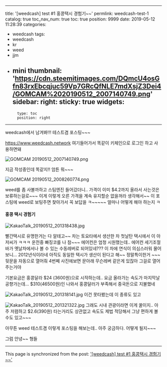 
---
title: '[weedcash] test #1  홍콩택시 경험기~~'
permlink: weedcash-test-1
catalog: true
toc_nav_num: true
toc: true
position: 9999
date: 2019-05-12 11:28:39
categories:
- weedcash
tags:
- weedcash
- kr
- weed
- jjm
- mini
thumbnail: 'https://cdn.steemitimages.com/DQmcU4osGfn83rxEbcqjuc59Vp7GRcQfNLE7mdXsjZ3Dei4/GOMCAM%2020190512_2007140749.png'
sidebar:
    right:
        sticky: true
widgets:
    -
        type: toc
        position: right
---


weedcash에서  남겨봐!!!
테스트겸 포스팅~~~ 

https://www.weedcash.network
여기들어가서  똑같이 키체인으로 로그인 하고 사용하면돼

![GOMCAM 20190512_2007140749.png](https://cdn.steemitimages.com/DQmcU4osGfn83rxEbcqjuc59Vp7GRcQfNLE7mdXsjZ3Dei4/GOMCAM%2020190512_2007140749.png)

지금 작성중인데 똑같지!!  암튼 뭐~~~

![GOMCAM 20190512_2008260774.png](https://cdn.steemitimages.com/DQmPNeNGQkHPWiaSiAWzJq3rQrCaojufnXToso3VHwye4dx/GOMCAM%2020190512_2008260774.png)

weed를 좀 사볼까하고 스팀엔진 들어갔더니.. 가격이 이미 $4.2까지 올라서
사는것은 보류하는걸로~~~ 이게 이렇게 오른 가격을 계속 유지할순 없을꺼라 생각해서~~
이 포스팅에 weed로 보팅주면 찿아가서 꼭 보답을 ㅋ~~~~~ 얼마나 어떻게 해야 하는지 ㅋ

#### 홍콩 택시 경험기
![KakaoTalk_20190512_201318438.jpg](https://cdn.steemitimages.com/DQmP7KYLneTdqa65mqx2jZjTBpnj8WcPELeERkMdVguCmzq/KakaoTalk_20190512_201318438.jpg)

빨간택시로 유명한거는 다 알테고~~ 차는 토요타에서 생산한 차
첫날탄 택시에서 이 아저씨가 ㅋㅋㅋ 운전중 빠징코를 나 참~~~
에어컨은 엄청 시원했는데.. 에어컨 세기조절바가 옛날차에서나 볼 수 있는
수동레버로 되어있네???  이 차에 연식이 의심스러워 물어보니... 2012년식이라네
아직도 동일한 택시가 생산이 된다고 해~~
정말특이한거 ~~~ 뒷문을 자동으로 열어줘
4번쩨 사진에보면 문아래 무슨레버 같은게 있잖아 그걸로 열어 주는거야

기본요금은 홍콩달라 $24 (3600원)으로 시작하는데.. 요금 올라가는 속도가
마지막날 공향가는데...  $310(46500원)인 나와서 홍콩달러가 부족해서 
중국돈으로 지불했네


![KakaoTalk_20190512_201318141.jpg](https://cdn.steemitimages.com/DQmQDVv71FhD3bPujdCHDxnoayKzrHobFfkiXh2onSWKwZq/KakaoTalk_20190512_201318141.jpg)
이건 못타봤는데 이 종류도 있고

![KakaoTalk_20190512_201321322.jpg](https://cdn.steemitimages.com/DQmcoGZ4ngZo1HzeLYNW9swR28BprJ2VMyXJCYsDVwBpcco/KakaoTalk_20190512_201321322.jpg)
그래도 시내 관광이라면 이게 꿀이지..
아주 저렴하고 $2.6(390원) 타는거리도 상관없고 속도도 제법 적당해서
그냥 편하게 볼수도 있고~~~


아무튼 weed 테스트겸 이렇게 포스팅을 해보는데.. 아주 궁금하다.
어떻게 될지~~~  

그럼 안녕~~ 형들

- - -

This page is synchronized from the post: ['[weedcash] test #1  홍콩택시 경험기~~'](https://steemit.com/@kibumh/weedcash-test-1)
